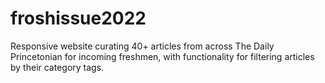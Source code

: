 # froshissue2022
Responsive website curating 40+ articles from across The Daily Princetonian for incoming freshmen, with functionality for filtering articles by their category tags.  
